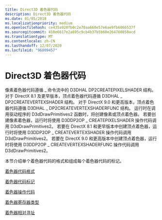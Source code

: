 ```yaml
---
title: Direct3D 着色器代码
description: Direct3D 着色器代码
ms.date: 01/05/2018
ms.localizationpriority: medium
ms.openlocfilehash: ce435a920fb0c2e70aa660e57e6ae9fb6066537f
ms.sourcegitcommit: 418e6617e2a695c9cb4b37b5b60e264760858acd
ms.translationtype: MT
ms.contentlocale: zh-CN
ms.lasthandoff: 12/07/2020
ms.locfileid: "96809457"
---
```

# <a name="direct3d-shader-codes"></a>Direct3D 着色器代码


像素着色器代码遵循 \_ 命令流中的 D3DHAL DP2CREATEPIXELSHADER 结构。 对于 DirectX 8.1 及更早版本，顶点着色器代码遵循 D3DHAL \_ DP2CREATEVERTEXSHADER 结构。 对于 DirectX 9.0 和更高版本，顶点着色器代码遵循 D3DHAL \_ DP2CREATEVERTEXSHADERFUNC 结构。 运行时在调用驱动程序的 D3dDrawPrimitives2 函数时，将创建像素或顶点着色器。 若要创建像素着色器，运行时将使用 D3DDP2OP \_ CREATEPIXELSHADER 操作代码调用 D3dDrawPrimitives2。 若要在 DirectX 8.1 和更早版本中创建顶点着色器，运行时将使用 D3DDP2OP \_ CREATEVERTEXSHADER 操作代码调用 D3dDrawPrimitives2。 若要在 DirectX 9.0 和更高版本中创建顶点着色器，运行时将使用 D3DDP2OP \_ CREATEVERTEXSHADERFUNC 操作代码调用 D3dDrawPrimitives2。

本节介绍单个着色器代码的格式和组成每个着色器代码的标记。

[着色器代码格式](shader-code-format.md)

[着色器代码标记](shader-code-tokens.md)

[着色器操作代码](/windows-hardware/drivers/ddi/d3d9types/ne-d3d9types-_d3dshader_instruction_opcode_type)

[着色器寄存器类型](/windows-hardware/drivers/ddi/d3d9types/ne-d3d9types-_d3dshader_param_register_type)

[着色器相对寻址](shader-relative-addressing.md)

 

